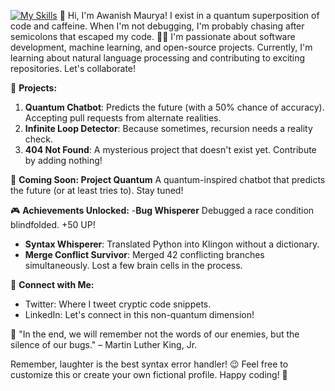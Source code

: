 [![My Skills](https://skillicons.dev/icons?i=py,html,css,arch,fediverse,ai)](https://skillicons.dev)
👋 Hi, I'm Awanish Maurya! I exist in a quantum superposition of code and caffeine. When I'm not debugging, I'm probably chasing after semicolons that escaped my code. 🕵️‍♂️
I'm passionate about software development, machine learning, and open-source projects. Currently, I'm learning about natural language processing and contributing to exciting repositories. Let's collaborate! 

🚀 **Projects:**
1. **Quantum Chatbot**: Predicts the future (with a 50% chance of accuracy). Accepting pull requests from alternate realities.
2. **Infinite Loop Detector**: Because sometimes, recursion needs a reality check.
3. **404 Not Found**: A mysterious project that doesn't exist yet. Contribute by adding nothing!

🚀 **Coming Soon: Project Quantum**
A quantum-inspired chatbot that predicts the future (or at least tries to). Stay tuned!

🎮 **Achievements Unlocked:**
-**Bug Whisperer**
Debugged a race condition blindfolded. +50 UP!
- **Syntax Whisperer**: Translated Python into Klingon without a dictionary.
- **Merge Conflict Survivor**: Merged 42 conflicting branches simultaneously. Lost a few brain cells in the process.

🔗 **Connect with Me:**
- Twitter: Where I tweet cryptic code snippets.
- LinkedIn: Let's connect in this non-quantum dimension!


🌟 "In the end, we will remember not the words of our enemies, but the silence of our bugs." – Martin Luther King, Jr.

Remember, laughter is the best syntax error handler! 😉 Feel free to customize this or create your own fictional profile. Happy coding! 🚀


